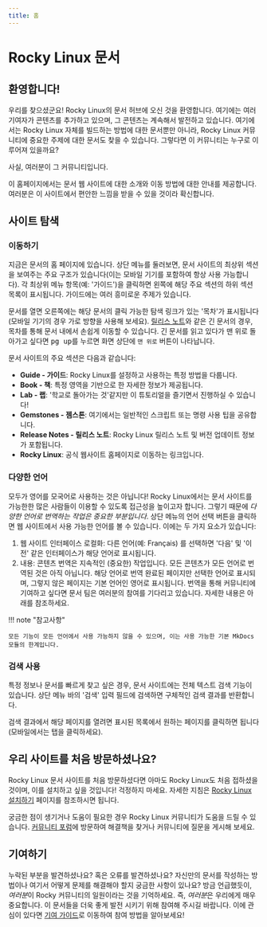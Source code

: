 ```yaml
---
title: 홈
---
```


# Rocky Linux 문서

## 환영합니다!

우리를 찾으셨군요! Rocky Linux의 문서 허브에 오신 것을 환영합니다. 여기에는 여러 기여자가 콘텐츠를 추가하고 있으며, 그 콘텐츠는 계속해서 발전하고 있습니다. 여기에서는 Rocky Linux 자체를 빌드하는 방법에 대한 문서뿐만 아니라, Rocky Linux 커뮤니티에 중요한 주제에 대한 문서도 찾을 수 있습니다. 그렇다면 이 커뮤니티는 누구로 이루어져 있을까요?

사실, 여러분이 그 커뮤니티입니다.

이 홈페이지에서는 문서 웹 사이트에 대한 소개와 이동 방법에 대한 안내를 제공합니다. 여러분은 이 사이트에서 편안한 느낌을 받을 수 있을 것이라 확신합니다.

## 사이트 탐색

### 이동하기

지금은 문서의 홈 페이지에 있습니다. 상단 메뉴를 둘러보면, 문서 사이트의 최상위 섹션을 보여주는 주요 구조가 있습니다(이는 모바일 기기를 포함하여 항상 사용 가능합니다). 각 최상위 메뉴 항목(예: '가이드')을 클릭하면 왼쪽에 해당 주요 섹션의 하위 섹션 목록이 표시됩니다. 가이드에는 여러 흥미로운 주제가 있습니다.

문서를 열면 오른쪽에는 해당 문서의 클릭 가능한 탐색 링크가 있는 '목차'가 표시됩니다(모바일 기기의 경우 가로 방향을 사용해 보세요). [릴리스 노트](release_notes/8_8.md)와 같은 긴 문서의 경우, 목차를 통해 문서 내에서 손쉽게 이동할 수 있습니다. 긴 문서를 읽고 있다가 맨 위로 돌아가고 싶다면 <kbd>pg up</kbd>를 누르면 화면 상단에 `맨 위로` 버튼이 나타납니다.

문서 사이트의 주요 섹션은 다음과 같습니다:

* **Guide - 가이드**: Rocky Linux를 설정하고 사용하는 특정 방법을 다룹니다.
* **Book - 책**: 특정 영역을 기반으로 한 자세한 정보가 제공됩니다.
* **Lab - 랩**: '학교로 돌아가는 것'같지만 이 튜토리얼을 즐기면서 진행하실 수 있습니다!
* **Gemstones - 젬스톤**: 여기에서는 일반적인 스크립트 또는 명령 사용 팁을 공유합니다.
* **Release Notes - 릴리스 노트**: Rocky Linux 릴리스 노트 및 버전 업데이트 정보가 포함됩니다.
* **Rocky Linux**: 공식 웹사이트 홈페이지로 이동하는 링크입니다.

### 다양한 언어

모두가 영어를 모국어로 사용하는 것은 아닙니다! Rocky Linux에서는 문서 사이트를 가능한한 많은 사람들이 이용할 수 있도록 접근성을 높이고자 합니다. 그렇기 때문에 *다양한 언어로 번역하는 작업은 중요한 부분입니다*. 상단 메뉴의 언어 선택 버튼을 클릭하면 웹 사이트에서 사용 가능한 언어를 볼 수 있습니다. 이에는 두 가지 요소가 있습니다:

1. 웹 사이트 인터페이스 로컬화: 다른 언어(예: Français) 를 선택하면 '다음' 및 '이전' 같은 인터페이스가 해당 언어로 표시됩니다.
1. 내용: 콘텐츠 번역은 지속적인 (중요한) 작업입니다. 모든 콘텐츠가 모든 언어로 번역된 것은 아직 아닙니다. 해당 언어로 번역 완료된 페이지만 선택한 언어로 표시되며, 그렇지 않은 페이지는 기본 언어인 영어로 표시됩니다. 번역을 통해 커뮤니티에 기여하고 싶다면 문서 팀은 여러분의 참여를 기다리고 있습니다. 자세한 내용은 아래를 참조하세요.

!!! note "참고사항"

    모든 기능이 모든 언어에서 사용 가능하지 않을 수 있으며, 이는 사용 가능한 기본 MkDocs 모듈의 한계입니다.

### 검색 사용

특정 정보나 문서를 빠르게 찾고 싶은 경우, 문서 사이트에는 전체 텍스트 검색 기능이 있습니다. 상단 메뉴 바의 '검색' 입력 필드에 검색하면 구체적인 검색 결과를 반환합니다.

검색 결과에서 해당 페이지를 열려면 표시된 목록에서 원하는 페이지를 클릭하면 됩니다(모바일에서는 탭을 클릭하세요).

## 우리 사이트를 처음 방문하셨나요?

Rocky Linux 문서 사이트를 처음 방문하셨다면 아마도 Rocky Linux도 처음 접하셨을 것이며, 이를 설치하고 싶을 것입니다! 걱정하지 마세요. 자세한 지침은 [Rocky Linux 설치하기](guides/installation.md) 페이지를 참조하시면 됩니다.

궁금한 점이 생기거나 도움이 필요한 경우 Rocky Linux 커뮤니티가 도움을 드릴 수 있습니다. [커뮤니티 포럼](https://forums.rockylinux.org)에 방문하여 해결책을 찾거나 커뮤니티에 질문을 게시해 보세요.

## 기여하기

누락된 부분을 발견하셨나요? 혹은 오류를 발견하셨나요? 자신만의 문서를 작성하는 방법이나 여기서 어떻게 문제를 해결해야 할지 궁금한 사항이 있나요? 방금 언급했듯이, *여러분*이 Rocky 커뮤니티의 일원이라는 것을 기억하세요. 즉, *여러분*은 우리에게 매우 중요합니다. 이 문서들을 더욱 좋게 발전 시키기 위해 참여해 주시길 바랍니다. 이에 관심이 있다면 [기여 가이드](https://github.com/rocky-linux/documentation/blob/main/README.md)로 이동하여 참여 방법을 알아보세요!
